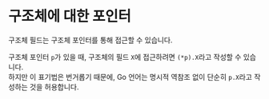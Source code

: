 # 구조체에 대한 포인터

구조체 필드는 구조체 포인터를 통해 접근할 수 있습니다.

구조체 포인터 `p`가 있을 때, 구조체의 필드 `X`에 접근하려면 `(*p).X`라고 작성할 수 있습니다.  
하지만 이 표기법은 번거롭기 때문에, Go 언어는 명시적 역참조 없이 단순히 `p.X`라고 작성하는 것을 허용합니다.